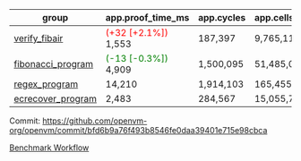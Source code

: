 | group | app.proof_time_ms | app.cycles | app.cells_used | leaf.proof_time_ms | leaf.cycles | leaf.cells_used |
| -- | -- | -- | -- | -- | -- | -- |
| [verify_fibair](https://github.com/openvm-org/openvm/blob/benchmark-results/benchmarks-pr/1318/verify_fibair-bfd6b9a76f493b8546fe0daa39401e715e98cbca.md) |<span style='color: red'>(+32 [+2.1%])</span> 1,553 |  187,397 |  9,765,113 |- | - | - |
| [fibonacci_program](https://github.com/openvm-org/openvm/blob/benchmark-results/benchmarks-pr/1318/fibonacci-bfd6b9a76f493b8546fe0daa39401e715e98cbca.md) |<span style='color: green'>(-13 [-0.3%])</span> 4,909 |  1,500,095 |  51,485,080 |- | - | - |
| [regex_program](https://github.com/openvm-org/openvm/blob/benchmark-results/benchmarks-pr/1318/regex-bfd6b9a76f493b8546fe0daa39401e715e98cbca.md) | 14,210 |  1,914,103 |  165,455,373 | 25,764 |  4,442,864 |  219,417,820 |
| [ecrecover_program](https://github.com/openvm-org/openvm/blob/benchmark-results/benchmarks-pr/1318/ecrecover-bfd6b9a76f493b8546fe0daa39401e715e98cbca.md) | 2,483 |  284,567 |  15,055,723 | 16,231 |  3,484,740 |  168,285,437 |


Commit: https://github.com/openvm-org/openvm/commit/bfd6b9a76f493b8546fe0daa39401e715e98cbca

[Benchmark Workflow](https://github.com/openvm-org/openvm/actions/runs/13165931123)
